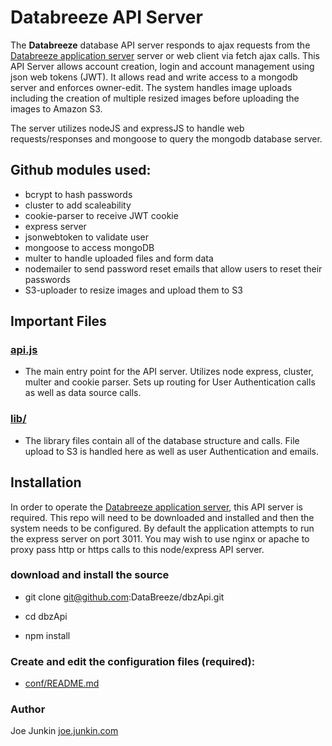 # Databreeze API Server

The **Databreeze** database API server responds to ajax requests from the [Databreeze application server](https://github.com/DataBreeze/dbz) server or web client via fetch ajax calls. This API Server allows account creation, login and account management using json web tokens (JWT). It allows read and write access to a mongodb server and enforces owner-edit. The system handles image uploads including the creation of multiple resized images before uploading the images to Amazon S3.

The server utilizes nodeJS and expressJS to handle web requests/responses and mongoose to query the mongodb database server.

## Github modules used:
* bcrypt to hash passwords
* cluster to add scaleability
* cookie-parser to receive JWT cookie
* express server
* jsonwebtoken to validate user
* mongoose to access mongoDB
* multer to handle uploaded files and form data
* nodemailer to send password reset emails that allow users to reset their passwords
* S3-uploader to resize images and upload them to S3

## Important Files

### [api.js](https://github.com/DataBreeze/dbzApi/blob/master/api.js)

- The main entry point for the API server. Utilizes node express, cluster, multer and cookie parser. Sets up routing for User Authentication calls as well as data source calls.

### [lib/](https://github.com/DataBreeze/dbzApi/tree/master/lib)

- The library files contain all of the database structure and calls. File upload to S3 is handled here as well as user Authentication and emails.


## Installation

In order to operate the [Databreeze application server](https://github.com/DataBreeze/dbz), this API server is required. This repo will need to be downloaded and installed and then the system needs to be configured. By default the application attempts to run the express server on port 3011. You may wish to use nginx or apache to proxy pass http or https calls to this node/express API server.

### download and install the source

- git clone git@github.com:DataBreeze/dbzApi.git

- cd dbzApi

- npm install


### Create and edit the configuration files (required):

- [conf/README.md](https://github.com/DataBreeze/dbzApi/blob/master/conf/README.md)

### Author

Joe Junkin [joe.junkin.com](http://joe.junkin.com)